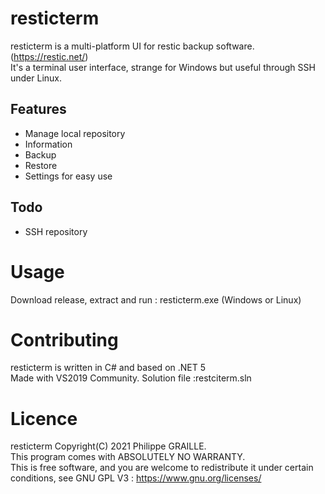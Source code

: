 # resticterm

resticterm is a multi-platform UI for restic backup software. (https://restic.net/)  
It's a terminal user interface, strange for Windows but useful through SSH under Linux.

## Features
- Manage local repository
- Information
- Backup 
- Restore
- Settings for easy use

## Todo
- SSH repository

# Usage

Download release, extract and run : resticterm.exe (Windows or Linux)


# Contributing

resticterm is written in C# and based on .NET 5  
Made with VS2019 Community.
Solution file :restciterm.sln


# Licence 

resticterm Copyright(C) 2021 Philippe GRAILLE.  
This program comes with ABSOLUTELY NO WARRANTY.  
This is free software, and you are welcome to redistribute it under certain conditions, see GNU GPL V3 : https://www.gnu.org/licenses/






